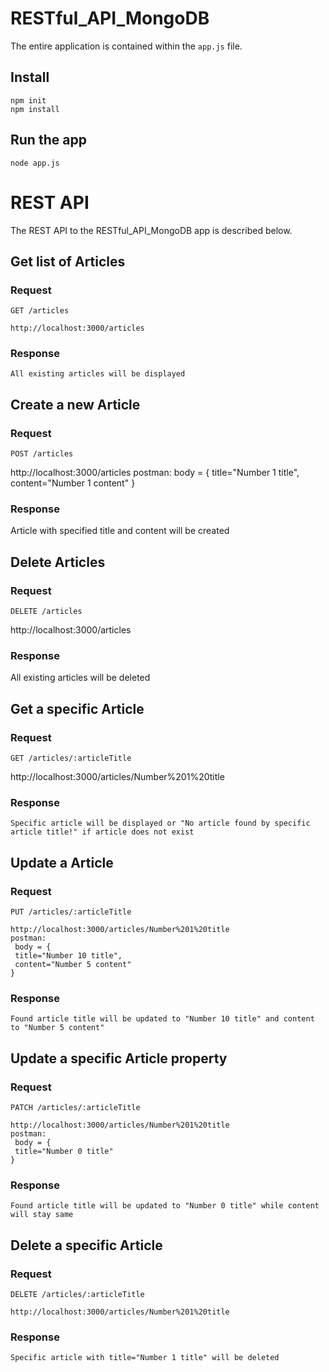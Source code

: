 # RESTful_API_MongoDB

The entire application is contained within the `app.js` file.

## Install

    npm init
    npm install

## Run the app

    node app.js
    
# REST API

The REST API to the RESTful_API_MongoDB app is described below.

## Get list of Articles

### Request

`GET /articles`

    http://localhost:3000/articles
    
### Response

    All existing articles will be displayed
    
## Create a new Article

### Request

`POST /articles`

   http://localhost:3000/articles
   postman:
    body = {
    title="Number 1 title",
    content="Number 1 content"
    }
   
### Response

   Article with specified title and content will be created

## Delete Articles

### Request

`DELETE /articles`

   http://localhost:3000/articles

### Response

   All existing articles will be deleted

## Get a specific Article

### Request

`GET /articles/:articleTitle`

   http://localhost:3000/articles/Number%201%20title

### Response

    Specific article will be displayed or "No article found by specific article title!" if article does not exist

## Update a Article

### Request

`PUT /articles/:articleTitle`

    http://localhost:3000/articles/Number%201%20title
    postman:
     body = {
     title="Number 10 title",
     content="Number 5 content"
    }
      
### Response

    Found article title will be updated to "Number 10 title" and content to "Number 5 content"

## Update a specific Article property

### Request

`PATCH /articles/:articleTitle`

    http://localhost:3000/articles/Number%201%20title
    postman:
     body = {
     title="Number 0 title"
    }

### Response

    Found article title will be updated to "Number 0 title" while content will stay same  

## Delete a specific Article

### Request

`DELETE /articles/:articleTitle`

    http://localhost:3000/articles/Number%201%20title

### Response

    Specific article with title="Number 1 title" will be deleted
